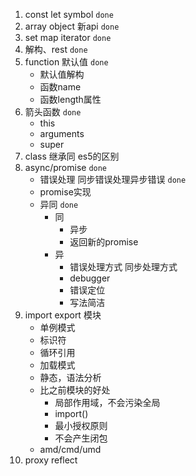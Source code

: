 1. const let symbol `done`
2. array object 新api `done`
3. set map iterator `done`
4. 解构、rest `done`
5. function 默认值 `done`
    - 默认值解构
    - 函数name
    - 函数length属性
6. 箭头函数 `done`
    - this 
    - arguments
    - super
7. class 继承同 es5的区别
8. async/promise `done`
    - 错误处理 同步错误处理异步错误 `done`
    - promise实现
    - 异同 `done`
        - 同
            - 异步
            - 返回新的promise
        - 异
            - 错误处理方式 同步处理方式 
            - debugger
            - 错误定位
            - 写法简洁
10. import export 模块
    - 单例模式
    - 标识符
    - 循环引用
    - 加载模式
    - 静态，语法分析
    - 比之前模块的好处
        - 局部作用域，不会污染全局
        - import()
        - 最小授权原则
        - 不会产生闭包
    - amd/cmd/umd
9. proxy reflect
